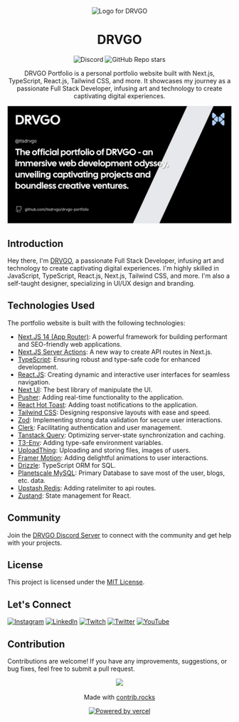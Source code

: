 <p align="center">
    <picture>
        <source media="(prefers-color-scheme: dark)" srcset="https://cdn.discordapp.com/attachments/1091399104480944158/1143144629387141230/DRVGO_--lg_--no-text_--dark-theme.png">
        <img src="https://cdn.discordapp.com/attachments/1091399104480944158/1143144629387141230/DRVGO_--lg_--no-text_--dark-theme.png" width="200" alt="Logo for DRVGO">
    </picture>
</p>

<h1 align="center">
    DRVGO
</h1>

<div align="center">

![Discord](https://img.shields.io/discord/1133372614165934160?label=Discord&labelColor=blue&color=gray&link=https%3A%2F%2Fitsdrvgo.me%2Fsupport)
![GitHub Repo stars](https://img.shields.io/github/stars/itsdrvgo/drvgo-portfolio?label=Stars&labelColor=darkgreen&color=white&link=https%3A%2F%2Fgithub.com%2Fitsdrvgo%2Fcreate-ev0-app)

</div>

<center>

DRVGO Portfolio is a personal portfolio website built with Next.js, TypeScript, React.js, Tailwind CSS, and more. It showcases my journey as a passionate Full Stack Developer, infusing art and technology to create captivating digital experiences.

</center>

<a href="http://itsdrvgo.me/" target="_blank">
    <p align="center">
        <img src="https://github.com/itsdrvgo/drvgo-portfolio/blob/master/public/og.webp?raw=true" alt="ev0" />
    </p>
</a>

## Introduction

Hey there, I'm [DRVGO](https://itsdrvgo.me/), a passionate Full Stack Developer, infusing art and technology to create captivating digital experiences. I'm highly skilled in JavaScript, TypeScript, React.js, Next.js, Tailwind CSS, and more. I'm also a self-taught designer, specializing in UI/UX design and branding.

## Technologies Used

The portfolio website is built with the following technologies:

-   [Next.JS 14 (App Router)](https://nextjs.org/): A powerful framework for building performant and SEO-friendly web applications.
-   [Next.JS Server Actions](https://nextjs.org/docs/app/api-reference/functions/server-actions): A new way to create API routes in Next.js.
-   [TypeScript](https://www.typescriptlang.org/): Ensuring robust and type-safe code for enhanced development.
-   [React.JS](https://react.dev/): Creating dynamic and interactive user interfaces for seamless navigation.
-   [Next UI](https://nextui.org/): The best library of manipulate the UI.
-   [Pusher](https://pusher.com/): Adding real-time functionality to the application.
-   [React Hot Toast](https://react-hot-toast.com/): Adding toast notifications to the application.
-   [Tailwind CSS](https://tailwindcss.com/): Designing responsive layouts with ease and speed.
-   [Zod](https://zod.dev/): Implementing strong data validation for secure user interactions.
-   [Clerk](https://clerk.com/): Facilitating authentication and user management.
-   [Tanstack Query](https://tanstack.com/query/latest): Optimizing server-state synchronization and caching.
-   [T3-Env](https://env.t3.gg/): Adding type-safe environment variables.
-   [UploadThing](https://uploadthing.com/): Uploading and storing files, images of users.
-   [Framer Motion](https://www.framer.com/motion/): Adding delightful animations to user interactions.
-   [Drizzle](https://orm.drizzle.team/): TypeScript ORM for SQL.
-   [Planetscale MySQL](https://planetscale.com/): Primary Database to save most of the user, blogs, etc. data.
-   [Upstash Redis](https://upstash.com/): Adding ratelimiter to api routes.
-   [Zustand](https://github.com/pmndrs/zustand): State management for React.

## Community

Join the [DRVGO Discord Server](https://itsdrvgo.me/support) to connect with the community and get help with your projects.

## License

This project is licensed under the [MIT License](LICENSE).

## Let's Connect

[![Instagram](https://img.shields.io/badge/Instagram-%23E4405F.svg?logo=Instagram&logoColor=white)](https://instagram.com/itsdrvgo) [![LinkedIn](https://img.shields.io/badge/LinkedIn-%230077B5.svg?logo=linkedin&logoColor=white)](https://linkedin.com/in/itsdrvgo) [![Twitch](https://img.shields.io/badge/Twitch-%239146FF.svg?logo=Twitch&logoColor=white)](https://twitch.tv/itsdrvgo) [![Twitter](https://img.shields.io/badge/Twitter-%231DA1F2.svg?logo=Twitter&logoColor=white)](https://twitter.com/itsdrvgo) [![YouTube](https://img.shields.io/badge/YouTube-%23FF0000.svg?logo=YouTube&logoColor=white)](https://youtube.com/@itsdrvgodev)

## Contribution

Contributions are welcome! If you have any improvements, suggestions, or bug fixes, feel free to submit a pull request.

<a href="https://github.com/itsdrvgo/drvgo-portfolio/graphs/contributors">
    <p align="center">
        <img src="https://contrib.rocks/image?repo=itsdrvgo/drvgo-portfolio" />
    </p>
</a>

<p align="center">
  Made with <a rel="noopener noreferrer" target="_blank" href="https://contrib.rocks">contrib.rocks</a>
</p>

<p align="center">
    <a rel="noopener noreferrer" target="_blank" href="https://vercel.com/?utm_source=itsdrvgo&utm_campaign=oss">
        <img height="34px" src="https://www.datocms-assets.com/31049/1618983297-powered-by-vercel.svg" alt="Powered by vercel">
    </a>
</p>
